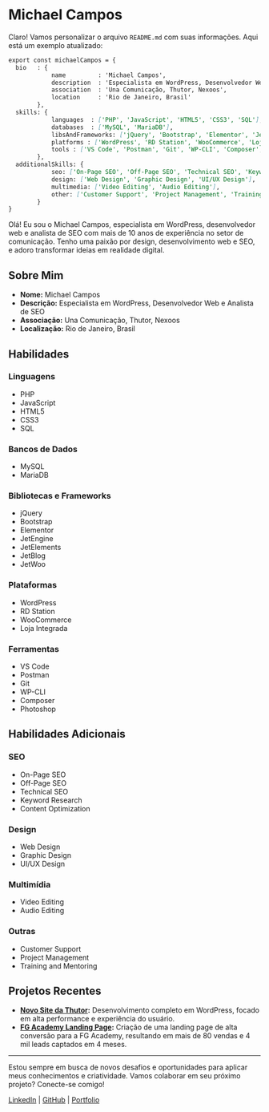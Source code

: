 # Michael Campos

Claro! Vamos personalizar o arquivo `README.md` com suas informações. Aqui está um exemplo atualizado:

```markdown
export const michaelCampos = {
  bio   : {
            name         : 'Michael Campos',
            description  : 'Especialista em WordPress, Desenvolvedor Web e Analista de SEO',
            association  : 'Una Comunicação, Thutor, Nexoos',
            location     : 'Rio de Janeiro, Brasil'
        },
  skills: {
            languages  : ['PHP', 'JavaScript', 'HTML5', 'CSS3', 'SQL'],
            databases  : ['MySQL', 'MariaDB'],
            libsAndFrameworks: ['jQuery', 'Bootstrap', 'Elementor', 'JetEngine', 'JetElements', 'JetBlog', 'JetWoo'],
            platforms : ['WordPress', 'RD Station', 'WooCommerce', 'Loja Integrada'],
            tools : ['VS Code', 'Postman', 'Git', 'WP-CLI', 'Composer', 'Photoshop']
        },
  additionalSkills: {
            seo: ['On-Page SEO', 'Off-Page SEO', 'Technical SEO', 'Keyword Research', 'Content Optimization'],
            design: ['Web Design', 'Graphic Design', 'UI/UX Design'],
            multimedia: ['Video Editing', 'Audio Editing'],
            other: ['Customer Support', 'Project Management', 'Training and Mentoring']
        }
}
```

Olá! Eu sou o Michael Campos, especialista em WordPress, desenvolvedor web e analista de SEO com mais de 10 anos de experiência no setor de comunicação. Tenho uma paixão por design, desenvolvimento web e SEO, e adoro transformar ideias em realidade digital.

## Sobre Mim

- **Nome:** Michael Campos
- **Descrição:** Especialista em WordPress, Desenvolvedor Web e Analista de SEO
- **Associação:** Una Comunicação, Thutor, Nexoos
- **Localização:** Rio de Janeiro, Brasil

## Habilidades

### Linguagens
- PHP
- JavaScript
- HTML5
- CSS3
- SQL

### Bancos de Dados
- MySQL
- MariaDB

### Bibliotecas e Frameworks
- jQuery
- Bootstrap
- Elementor
- JetEngine
- JetElements
- JetBlog
- JetWoo

### Plataformas
- WordPress
- RD Station
- WooCommerce
- Loja Integrada

### Ferramentas
- VS Code
- Postman
- Git
- WP-CLI
- Composer
- Photoshop

## Habilidades Adicionais

### SEO
- On-Page SEO
- Off-Page SEO
- Technical SEO
- Keyword Research
- Content Optimization

### Design
- Web Design
- Graphic Design
- UI/UX Design

### Multimídia
- Video Editing
- Audio Editing

### Outras
- Customer Support
- Project Management
- Training and Mentoring

## Projetos Recentes

- **[Novo Site da Thutor](https://thutor.com/):** Desenvolvimento completo em WordPress, focado em alta performance e experiência do usuário.
- **[FG Academy Landing Page](#):** Criação de uma landing page de alta conversão para a FG Academy, resultando em mais de 80 vendas e 4 mil leads captados em 4 meses.

---

Estou sempre em busca de novos desafios e oportunidades para aplicar meus conhecimentos e criatividade. Vamos colaborar em seu próximo projeto? Conecte-se comigo!

[LinkedIn](https://www.linkedin.com/in/michaelcampos) | [GitHub](https://github.com/michaelcampos) | [Portfolio](https://michaelcampos.com.br)
```

